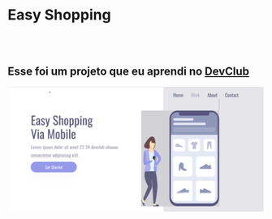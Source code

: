 <h1>Easy Shopping</h1>
<br>
<br>
<h2>Esse foi um projeto que eu aprendi no <a href="https://aulas.devclub.com.br/m/lessons/css-pt-2-devclub-full-stack"</a>DevClub</h2>

<img src="https://github.com/gutherri830-brz/Easy-Shopping/blob/master/img/Desktop.jpg.png?raw=true">
